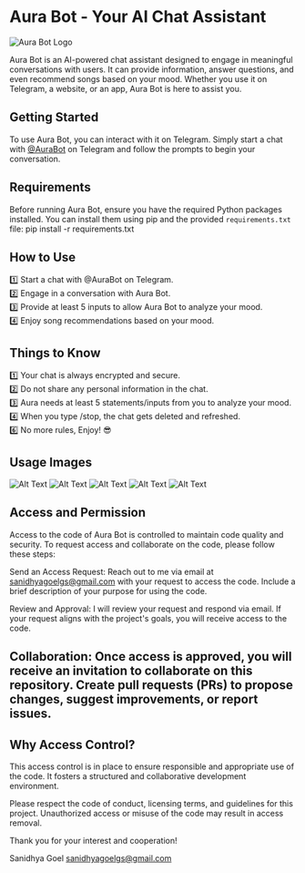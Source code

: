 # Aura Bot - Your AI Chat Assistant

![Aura Bot Logo](Cover.jpg)

Aura Bot is an AI-powered chat assistant designed to engage in meaningful conversations with users. It can provide information, answer questions, and even recommend songs based on your mood. Whether you use it on Telegram, a website, or an app, Aura Bot is here to assist you.

## Getting Started

To use Aura Bot, you can interact with it on Telegram. Simply start a chat with [@AuraBot](https://t.me/AuraBot) on Telegram and follow the prompts to begin your conversation.

## Requirements

Before running Aura Bot, ensure you have the required Python packages installed. You can install them using pip and the provided `requirements.txt` file:
pip install -r requirements.txt


## How to Use
1️⃣ Start a chat with @AuraBot on Telegram.  
2️⃣ Engage in a conversation with Aura Bot.  
3️⃣ Provide at least 5 inputs to allow Aura Bot to analyze your mood.  
4️⃣ Enjoy song recommendations based on your mood.  


## Things to Know
1️⃣ Your chat is always encrypted and secure.  
2️⃣ Do not share any personal information in the chat.  
3️⃣ Aura needs at least 5 statements/inputs from you to analyze your mood.  
4️⃣ When you type /stop, the chat gets deleted and refreshed.  
6️⃣ No more rules, Enjoy! 😎  



## Usage Images
![Alt Text](conversation.jpeg)
![Alt Text](emotion.jpeg)
![Alt Text](hindi.jpeg)
![Alt Text](hinglish.jpeg)
![Alt Text](hindi-2.jpeg)




## Access and Permission
Access to the code of Aura Bot is controlled to maintain code quality and security. To request access and collaborate on the code, please follow these steps:

Send an Access Request: Reach out to me via email at sanidhyagoelgs@gmail.com with your request to access the code. Include a brief description of your purpose for using the code.

Review and Approval: I will review your request and respond via email. If your request aligns with the project's goals, you will receive access to the code.

## Collaboration: Once access is approved, you will receive an invitation to collaborate on this repository. Create pull requests (PRs) to propose changes, suggest improvements, or report issues.

## Why Access Control?

This access control is in place to ensure responsible and appropriate use of the code. It fosters a structured and collaborative development environment.

Please respect the code of conduct, licensing terms, and guidelines for this project. Unauthorized access or misuse of the code may result in access removal.

Thank you for your interest and cooperation!

Sanidhya Goel
sanidhyagoelgs@gmail.com
